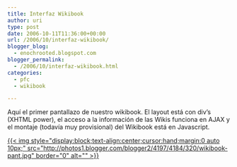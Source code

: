 ```yaml
---
title: Interfaz Wikibook
author: uri
type: post
date: 2006-10-11T11:36:00+00:00
url: /2006/10/interfaz-wikibook/
blogger_blog:
  - enochrooted.blogspot.com
blogger_permalink:
  - /2006/10/interfaz-wikibook.html
categories:
  - pfc
  - wikibook

---
```

Aquí el primer pantallazo de nuestro wikibook. El layout está con div&#8217;s (XHTML power), el acceso a la información de las Wikis funciona en AJAX y el montaje (todavía muy provisional) del Wikibook está en Javascript. 

[{{< img style="display:block;text-align:center;cursor:hand;margin:0 auto 10px;" src="http://photos1.blogger.com/blogger2/4197/4184/320/wikibook-pant.jpg" border="0" alt="" >}}][1]

 [1]: http://photos1.blogger.com/blogger2/4197/4184/1600/wikibook-pant.jpg